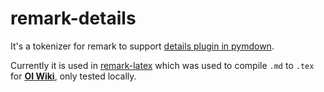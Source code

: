 # remark-details

It's a tokenizer for remark to support [details plugin in pymdown](https://facelessuser.github.io/pymdown-extensions/extensions/details/).

Currently it is used in [remark-latex](https://github.com/Ir1d/remark-latex) which was used to compile `.md` to `.tex` for [**OI Wiki**](https://github.com/24OI/OI-wiki), only tested locally.
